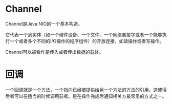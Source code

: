 # Channel
Channel是Java NIO的一个基本构造。

它代表一个到实体（如一个硬件设备、一个文件、一个网络套接字或者一个能够执行一个或者多个不同的I/O操作的程序组件）的开放连接，如读操作或者写操作。

Channel可以被看作是传入或者传出数据的载体。

# 回调
一个回调就是一个方法，一个指向已经被提供给另一个方法的方法的引用。这使得后者可以在适当的时候调用前者。是在操作完成后通知相关方最常见的方式之一。

